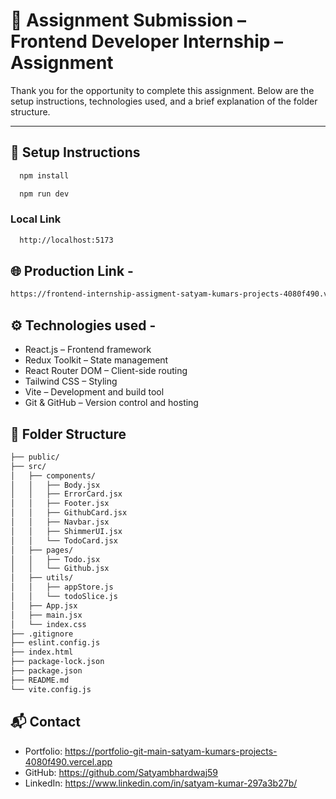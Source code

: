 # 📝 Assignment Submission – Frontend Developer Internship – Assignment

Thank you for the opportunity to complete this assignment. Below are the setup instructions, technologies used, and a brief explanation of the folder structure.

---

## 🚀 Setup Instructions
```txt
  npm install
```
```txt  
  npm run dev
```
 ### Local Link
```txt
  http://localhost:5173
 ``` 

 ## 🌐 Production Link - 

 ```txt
 https://frontend-internship-assigment-satyam-kumars-projects-4080f490.vercel.app/
 ```

## ⚙️ Technologies used -

 - React.js – Frontend framework
 - Redux Toolkit – State management
 - React Router DOM – Client-side routing
 - Tailwind CSS – Styling
 - Vite – Development and build tool
 - Git & GitHub – Version control and hosting

## 📁 Folder Structure 

```txt
├── public/                 
├── src/
│   ├── components/          
│   │   ├── Body.jsx  
│   │   ├── ErrorCard.jsx  
│   │   ├── Footer.jsx  
│   │   ├── GithubCard.jsx  
│   │   ├── Navbar.jsx  
│   │   ├── ShimmerUI.jsx  
│   │   └── TodoCard.jsx  
│   ├── pages/               
│   │   ├── Todo.jsx  
│   │   └── Github.jsx  
│   ├── utils/               
│   │   ├── appStore.js  
│   │   └── todoSlice.js  
│   ├── App.jsx  
│   ├── main.jsx  
│   └── index.css  
├── .gitignore  
├── eslint.config.js  
├── index.html  
├── package-lock.json  
├── package.json  
├── README.md  
└── vite.config.js  
```

## 📬 Contact
 - Portfolio: https://portfolio-git-main-satyam-kumars-projects-4080f490.vercel.app
 - GitHub: https://github.com/Satyambhardwaj59
 - LinkedIn: https://www.linkedin.com/in/satyam-kumar-297a3b27b/